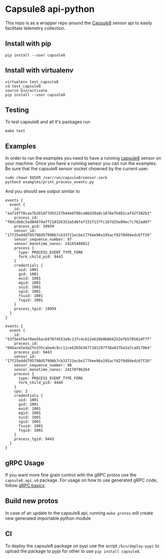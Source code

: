 # Capsule8 api-python

This repo is as a wrapper repo around the [Capsule8](https://github.com/capsule8/capsule8) sensor api to easily facilitate telemetry collection.

## Install with pip

```
pip install --user capsule8
```

## Install with virtualenv

```
virtualenv test_capsule8
cd test_capsule8
source bin/activate
pip install --user capsule8
```

## Testing

To test capsule8 and all it's packages run

```
make test
```

## Examples

In order to run the examples you need to have a running [capsule8](https://github.com/capsule8/capsule8) sensor on your machine. Once you have a running sensor you can run the examples. Be sure that the capsule8 sensor socket chowned by the current user.

```
sudo chown $USER /var/run/capsule8/sensor.sock
python3 examples/print_process_events.py
```

And you should see output similar to
```
events {
  event {
    id: "aaf19f70cae7b2018f7d55237bd4e0f80ca06d39a0c1876efb481caf42f302b3"
    process_id: "f0dcdb8c5ad84874a7f210326353a5d8fef331f137fc167d25e09ec7c762ad07"
    process_pid: 19959
    sensor_id: "17f25eddd795798d57990b7cb33721ecbe1774ee96a195acfd2f0d84edc67f26"
    sensor_sequence_number: 97
    sensor_monotime_nanos: 24165408812
    process {
      type: PROCESS_EVENT_TYPE_FORK
      fork_child_pid: 9443
    }
    credentials {
      uid: 1001
      gid: 1001
      euid: 1001
      egid: 1001
      suid: 1001
      sgid: 1001
      fsuid: 1001
      fsgid: 1001
    }
    process_tgid: 19959
  }
}

events {
  event {
    id: "53f5e4fbef0ee56acb97074553a0c137c4cb12e626b9b864252efb570562df7f"
    process_id: "046ace5eda2fe335cabe4c9cc11ce626563677181297f38a837ba3a7cad17964"
    process_pid: 9443
    sensor_id: "17f25eddd795798d57990b7cb33721ecbe1774ee96a195acfd2f0d84edc67f26"
    sensor_sequence_number: 98
    sensor_monotime_nanos: 24170786264
    process {
      type: PROCESS_EVENT_TYPE_FORK
      fork_child_pid: 9444
    }
    cpu: 3
    credentials {
      uid: 1001
      gid: 1001
      euid: 1001
      egid: 1001
      suid: 1001
      sgid: 1001
      fsuid: 1001
      fsgid: 1001
    }
    process_tgid: 9443
  }
}
```

## gRPC Usage

If you want more fine grain control with the gRPC protos use the `capsule8.api.v0` package. For usage on how to use generated gRPC code, follow [gRPC basics](https://grpc.io/docs/tutorials/basic/python.html).

## Build new protos

In case of an update to the capsule8 api, running `make protos` will create new generated importable python module

## CI

To deploy the capsule8 package on pypi use the script `/bin/deploy-pypi` to upload the package to pypi for other to use `pip install capsule8`.